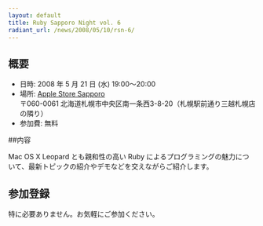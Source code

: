 ```yaml
---
layout: default
title: Ruby Sapporo Night vol. 6
radiant_url: /news/2008/05/10/rsn-6/
---
```

## 概要

- 日時: 2008 年 5 月 21 日 (水) 19:00〜20:00
- 場所: [Apple Store Sapporo](http://www.apple.com/jp/retail/sapporo/map/) <br/>〒060-0061 北海道札幌市中央区南一条西3-8-20（札幌駅前通り三越札幌店の隣り）
- 参加費: 無料

##内容

Mac OS X Leopard とも親和性の高い Ruby によるプログラミングの魅力について、最新トピックの紹介やデモなどを交えながらご紹介します。

## 参加登録

特に必要ありません。お気軽にご参加ください。
